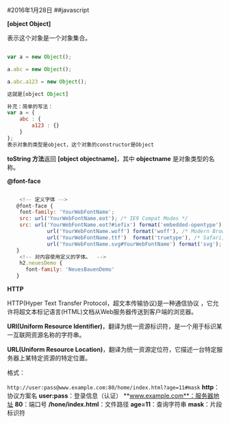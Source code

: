 #2016年1月28日
##javascript

**[object Object]**

表示这个对象是一个对象集合。
```javascript

var a = new Object();

a.abc = new Object();

a.abc.a123 = new Object();

这就是[object Object] 

补充：简单的写法：
var a = {
    abc : {
        a123 : {}
    }
};
表示对象的类型是object，这个对象的constructor是Object
```

**toString 方法**返回 **[object objectname]**，其中 **objectname** 是对象类型的名称。

**@font-face**

```javascript

    <!-- 定义字体 -->
   @font-face {
    font-family: 'YourWebFontName';
    src: url('YourWebFontName.eot'); /* IE9 Compat Modes */
    src: url('YourWebFontName.eot?#iefix') format('embedded-opentype'), /* IE6-IE8 */
             url('YourWebFontName.woff') format('woff'), /* Modern Browsers */
             url('YourWebFontName.ttf')  format('truetype'), /* Safari, Android, iOS */
             url('YourWebFontName.svg#YourWebFontName') format('svg'); /* Legacy iOS */
   }
    <!-- 对内容使用定义的字体。  -->
    h2.neuesDemo {
      font-family: 'NeuesBauenDemo'
   }
```

**HTTP**

HTTP(Hyper Text Transfer Protocol，超文本传输协议)是一种通信协议 ，它允许将超文本标记语言(HTML)文档从Web服务器传送到客户端的浏览器。

**URI(Uniform Resource Identifier)**，翻译为统一资源标识符，是一个用于标识某
一互联网资源名称的字符串。

**URL(Uniform Resource Location)**，翻译为统一资源定位符，它描述一台特定服
务器上某特定资源的特定位置。

格式：

`http://user:pass@www.example.com:80/home/index.html?age=11#mask`
**http**：协议方案名
**user:pass**：登录信息（认证）
**www.example.com**：服务器地址
**80**：端口号
**/hone/index.html**：文件路径
**age=11**：查询字符串
**mask**：片段标识符
